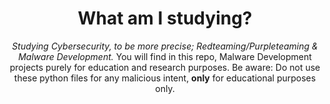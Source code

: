 <header>

<!--
  <<< Author notes: Course header >>>
  TierOneDagger's Github repo.
AKA: BTR82A, MORTAR, IMMORTAL.
-->

# What am I studying?

_Studying Cybersecurity, to be more precise; Redteaming/Purpleteaming & Malware Development._
You will find in this repo, Malware Development projects purely for education and research purposes.
Be aware: Do not use these python files for any malicious intent, **only** for educational purposes only.

</header>

<!--
  <<< Author notes: Note1 >>>
  In this repo you will find Malware projects that I develop randomly.
-->


</footer>
